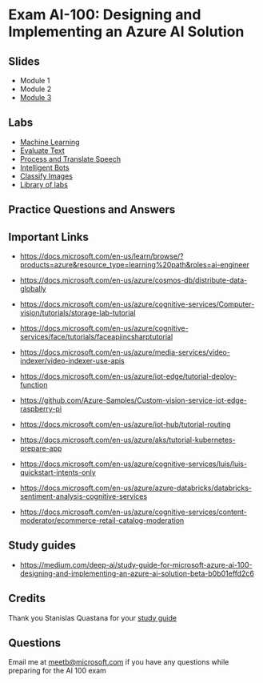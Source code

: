 # Exam AI-100: Designing and Implementing an Azure AI Solution

## Slides
- Module 1
- Module 2
- [Module 3](https://github.com/meet-bhagdev/ai-100/blob/master/Module%203.pptx)

## Labs
- [Machine Learning](https://docs.microsoft.com/learn/paths/publish-experiment-with-ml-studio/)
- [Evaluate Text](https://docs.microsoft.com/learn/paths/evaluate-text-with-language-services/)
- [Process and Translate Speech](https://docs.microsoft.com/learn/paths/translate-speech-with-speech-services/)
- [Intelligent Bots](https://docs.microsoft.com/learn/paths/create-bots-with-the-azure-bot-service/)
- [Classify Images](https://docs.microsoft.com/learn/paths/classify-images-with-vision-services/)
- [Library of labs](https://github.com/MicrosoftLearning/AI-100-Design-Implement-Azure-AISol) 

## Practice Questions and Answers

## Important Links
- https://docs.microsoft.com/en-us/learn/browse/?products=azure&resource_type=learning%20path&roles=ai-engineer

- https://docs.microsoft.com/en-us/azure/cosmos-db/distribute-data-globally

- https://docs.microsoft.com/en-us/azure/cognitive-services/Computer-vision/tutorials/storage-lab-tutorial

- https://docs.microsoft.com/en-us/azure/cognitive-services/face/tutorials/faceapiincsharptutorial

- https://docs.microsoft.com/en-us/azure/media-services/video-indexer/video-indexer-use-apis

- https://docs.microsoft.com/en-us/azure/iot-edge/tutorial-deploy-function

- https://github.com/Azure-Samples/Custom-vision-service-iot-edge-raspberry-pi

- https://docs.microsoft.com/en-us/azure/iot-hub/tutorial-routing

- https://docs.microsoft.com/en-us/azure/aks/tutorial-kubernetes-prepare-app

- https://docs.microsoft.com/en-us/azure/cognitive-services/luis/luis-quickstart-intents-only

- https://docs.microsoft.com/en-us/azure/azure-databricks/databricks-sentiment-analysis-cognitive-services

- https://docs.microsoft.com/en-us/azure/cognitive-services/content-moderator/ecommerce-retail-catalog-moderation

## Study guides
- https://medium.com/deep-ai/study-guide-for-microsoft-azure-ai-100-designing-and-implementing-an-azure-ai-solution-beta-b0b01effd2c6


## Credits
Thank you Stanislas Quastana for your [study guide](https://stanislas.io/2019/08/23/preparation-guide-for-microsoft-ai-100-designing-and-implementing-an-azure-ai-solution-azure-ai-engineer-associate-certification/)

## Questions
Email me at meetb@microsoft.com if you have any questions while preparing for the AI 100 exam
